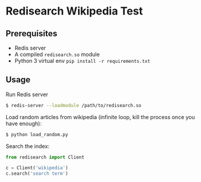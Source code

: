 # Redisearch Wikipedia Test

## Prerequisites

 - Redis server
 - A compiled `redisearch.so` module
 - Python 3 virtual env `pip install -r requirements.txt`

## Usage

Run Redis server

```bash
$ redis-server --loadmodule /path/to/redisearch.so
```

Load random articles from wikipedia (infinite loop, kill the process once you have enough):

```bash
$ python load_random.py
```

Search the index:

```python
from redisearch import Client

c = Client('wikipedia')
c.search('search term')
```
